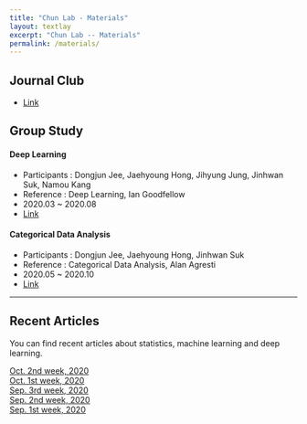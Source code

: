 ```yaml
---
title: "Chun Lab - Materials"
layout: textlay
excerpt: "Chun Lab -- Materials"
permalink: /materials/
---
```


## Journal Club
- [Link](https://chunhyonho.github.io/Group-study/Journal_club)


## Group Study

#### Deep Learning
- Participants : Dongjun Jee, Jaehyoung Hong, Jihyung Jung, Jinhwan Suk, Namou Kang
- Reference : Deep Learning, Ian Goodfellow
- 2020.03 ~ 2020.08
- [Link](https://chunhyonho.github.io/Group-study/DL)

#### Categorical Data Analysis
- Participants : Dongjun Jee, Jaehyoung Hong, Jinhwan Suk
- Reference : Categorical Data Analysis, Alan Agresti
- 2020.05 ~ 2020.10
- [Link](https://chunhyonho.github.io/Group-study/CDA)

---

## Recent Articles
You can find recent articles about statistics, machine learning and deep learning.
  
[Oct. 2nd week, 2020](article_10-2_20)  
[Oct. 1st week, 2020](article_10-1_20)  
[Sep. 3rd week, 2020](article_9-3_20)  
[Sep. 2nd week, 2020](article_9-2_20)  
[Sep. 1st week, 2020](article_9-1_20)   
